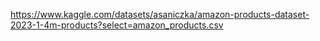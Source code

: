 https://www.kaggle.com/datasets/asaniczka/amazon-products-dataset-2023-1-4m-products?select=amazon_products.csv
